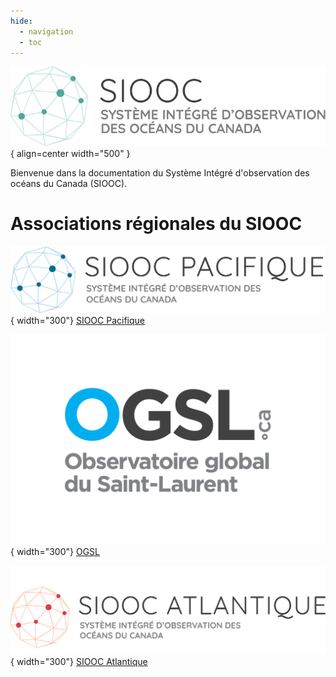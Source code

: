 ```yaml
---
hide:
  - navigation
  - toc
---
```


![Logo du SIOOC](assets/logos/cioos-national-color.fr.svg){ align=center width="500" }

Bienvenue dans la documentation du Système Intégré d'observation des océans du Canada (SIOOC).



# Associations régionales du SIOOC

![CIOOS Pacific](./assets/logos/pacific_fr.png){ width="300"}  [SIOOC Pacifique](https://cioospacific.ca/fr/accueil/) 

![SLGO Logo](./assets/logos/OGSL_Logo.png){ width="300"} [OGSL](https://ogsl.ca/fr/accueil/)  

![CIOOS Atlantique](./assets/logos/CioosAtlantique_FR.PNG){ width="300"} [SIOOC Atlantique](https://cioosatlantic.ca/fr/) 
